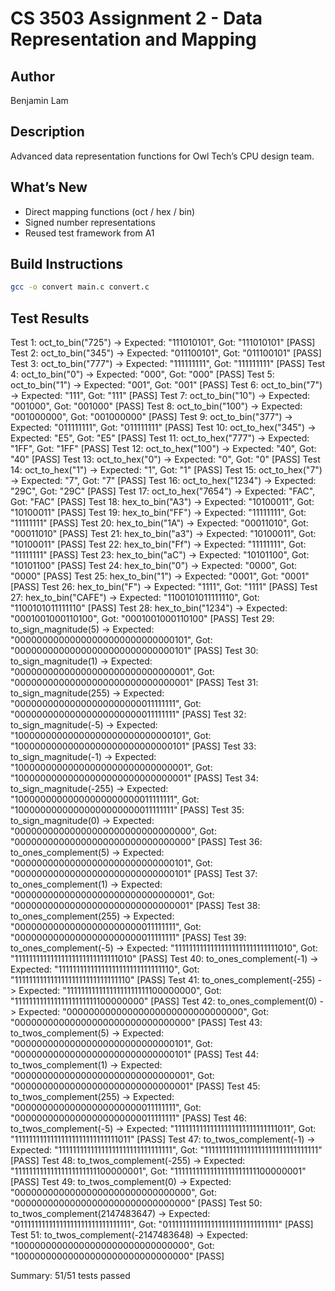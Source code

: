# CS 3503 Assignment 2 - Data Representation and Mapping

## Author
Benjamin Lam

## Description
Advanced data representation functions for Owl Tech’s CPU design team.

## What’s New
- Direct mapping functions (oct / hex / bin)
- Signed number representations
- Reused test framework from A1

## Build Instructions
```bash
gcc -o convert main.c convert.c
```

## Test Results
Test 1: oct_to_bin("725") -> Expected: "111010101", Got: "111010101" [PASS]
Test 2: oct_to_bin("345") -> Expected: "011100101", Got: "011100101" [PASS]
Test 3: oct_to_bin("777") -> Expected: "111111111", Got: "111111111" [PASS]
Test 4: oct_to_bin("0") -> Expected: "000", Got: "000" [PASS]
Test 5: oct_to_bin("1") -> Expected: "001", Got: "001" [PASS]
Test 6: oct_to_bin("7") -> Expected: "111", Got: "111" [PASS]
Test 7: oct_to_bin("10") -> Expected: "001000", Got: "001000" [PASS]
Test 8: oct_to_bin("100") -> Expected: "001000000", Got: "001000000" [PASS]
Test 9: oct_to_bin("377") -> Expected: "011111111", Got: "011111111" [PASS]
Test 10: oct_to_hex("345") -> Expected: "E5", Got: "E5" [PASS]
Test 11: oct_to_hex("777") -> Expected: "1FF", Got: "1FF" [PASS]
Test 12: oct_to_hex("100") -> Expected: "40", Got: "40" [PASS]
Test 13: oct_to_hex("0") -> Expected: "0", Got: "0" [PASS]
Test 14: oct_to_hex("1") -> Expected: "1", Got: "1" [PASS]
Test 15: oct_to_hex("7") -> Expected: "7", Got: "7" [PASS]
Test 16: oct_to_hex("1234") -> Expected: "29C", Got: "29C" [PASS]
Test 17: oct_to_hex("7654") -> Expected: "FAC", Got: "FAC" [PASS]
Test 18: hex_to_bin("A3") -> Expected: "10100011", Got: "10100011" [PASS]
Test 19: hex_to_bin("FF") -> Expected: "11111111", Got: "11111111" [PASS]
Test 20: hex_to_bin("1A") -> Expected: "00011010", Got: "00011010" [PASS]
Test 21: hex_to_bin("a3") -> Expected: "10100011", Got: "10100011" [PASS]
Test 22: hex_to_bin("Ff") -> Expected: "11111111", Got: "11111111" [PASS]
Test 23: hex_to_bin("aC") -> Expected: "10101100", Got: "10101100" [PASS]
Test 24: hex_to_bin("0") -> Expected: "0000", Got: "0000" [PASS]
Test 25: hex_to_bin("1") -> Expected: "0001", Got: "0001" [PASS]
Test 26: hex_to_bin("F") -> Expected: "1111", Got: "1111" [PASS]
Test 27: hex_to_bin("CAFE") -> Expected: "1100101011111110", Got: "1100101011111110" [PASS]
Test 28: hex_to_bin("1234") -> Expected: "0001001000110100", Got: "0001001000110100" [PASS]
Test 29: to_sign_magnitude(5) -> Expected: "00000000000000000000000000000101", Got: "00000000000000000000000000000101" [PASS]
Test 30: to_sign_magnitude(1) -> Expected: "00000000000000000000000000000001", Got: "00000000000000000000000000000001" [PASS]
Test 31: to_sign_magnitude(255) -> Expected: "00000000000000000000000011111111", Got: "00000000000000000000000011111111" [PASS]
Test 32: to_sign_magnitude(-5) -> Expected: "10000000000000000000000000000101", Got: "10000000000000000000000000000101" [PASS]
Test 33: to_sign_magnitude(-1) -> Expected: "10000000000000000000000000000001", Got: "10000000000000000000000000000001" [PASS]
Test 34: to_sign_magnitude(-255) -> Expected: "10000000000000000000000011111111", Got: "10000000000000000000000011111111" [PASS]
Test 35: to_sign_magnitude(0) -> Expected: "00000000000000000000000000000000", Got: "00000000000000000000000000000000" [PASS]
Test 36: to_ones_complement(5) -> Expected: "00000000000000000000000000000101", Got: "00000000000000000000000000000101" [PASS]
Test 37: to_ones_complement(1) -> Expected: "00000000000000000000000000000001", Got: "00000000000000000000000000000001" [PASS]
Test 38: to_ones_complement(255) -> Expected: "00000000000000000000000011111111", Got: "00000000000000000000000011111111" [PASS]
Test 39: to_ones_complement(-5) -> Expected: "11111111111111111111111111111010", Got: "11111111111111111111111111111010" [PASS]
Test 40: to_ones_complement(-1) -> Expected: "11111111111111111111111111111110", Got: "11111111111111111111111111111110" [PASS]
Test 41: to_ones_complement(-255) -> Expected: "11111111111111111111111100000000", Got: "11111111111111111111111100000000" [PASS]
Test 42: to_ones_complement(0) -> Expected: "00000000000000000000000000000000", Got: "00000000000000000000000000000000" [PASS]
Test 43: to_twos_complement(5) -> Expected: "00000000000000000000000000000101", Got: "00000000000000000000000000000101" [PASS]
Test 44: to_twos_complement(1) -> Expected: "00000000000000000000000000000001", Got: "00000000000000000000000000000001" [PASS]
Test 45: to_twos_complement(255) -> Expected: "00000000000000000000000011111111", Got: "00000000000000000000000011111111" [PASS]
Test 46: to_twos_complement(-5) -> Expected: "11111111111111111111111111111011", Got: "11111111111111111111111111111011" [PASS]
Test 47: to_twos_complement(-1) -> Expected: "11111111111111111111111111111111", Got: "11111111111111111111111111111111" [PASS]
Test 48: to_twos_complement(-255) -> Expected: "11111111111111111111111100000001", Got: "11111111111111111111111100000001" [PASS]
Test 49: to_twos_complement(0) -> Expected: "00000000000000000000000000000000", Got: "00000000000000000000000000000000" [PASS]
Test 50: to_twos_complement(2147483647) -> Expected: "01111111111111111111111111111111", Got: "01111111111111111111111111111111" [PASS]
Test 51: to_twos_complement(-2147483648) -> Expected: "10000000000000000000000000000000", Got: "10000000000000000000000000000000" [PASS]

Summary: 51/51 tests passed
